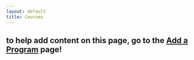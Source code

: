 ```yaml
---
layout: default
title: Courses
---
```


## to help add content on this page, go to the [Add a Program](add.md) page!